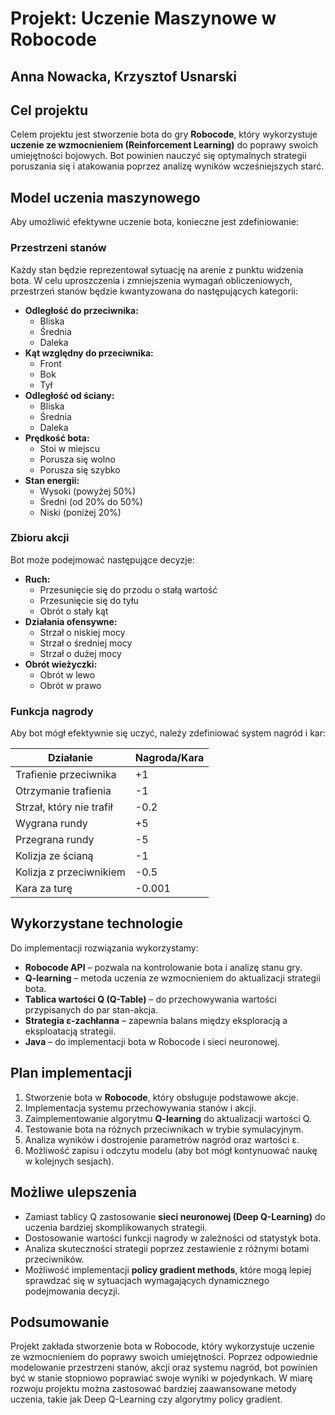 # Projekt: Uczenie Maszynowe w Robocode

## Anna Nowacka, Krzysztof Usnarski

## Cel projektu

Celem projektu jest stworzenie bota do gry **Robocode**, który wykorzystuje **uczenie ze wzmocnieniem (Reinforcement Learning)** do poprawy swoich umiejętności bojowych. Bot powinien nauczyć się optymalnych strategii poruszania się i atakowania poprzez analizę wyników wcześniejszych starć.

## Model uczenia maszynowego

Aby umożliwić efektywne uczenie bota, konieczne jest zdefiniowanie:

### Przestrzeni stanów

Każdy stan będzie reprezentował sytuację na arenie z punktu widzenia bota. W celu uproszczenia i zmniejszenia wymagań obliczeniowych, przestrzeń stanów będzie kwantyzowana do następujących kategorii:

- **Odległość do przeciwnika:**
  - Bliska
  - Średnia
  - Daleka
- **Kąt względny do przeciwnika:**
  - Front
  - Bok
  - Tył
- **Odległość od ściany:**
  - Bliska
  - Średnia
  - Daleka 
- **Prędkość bota:**
  - Stoi w miejscu
  - Porusza się wolno
  - Porusza się szybko
- **Stan energii:**
  - Wysoki (powyżej 50%)
  - Średni (od 20% do 50%)
  - Niski (poniżej 20%)

### Zbioru akcji

Bot może podejmować następujące decyzje:

- **Ruch:**
  - Przesunięcie się do przodu o stałą wartość
  - Przesunięcie się do tyłu
  - Obrót o stały kąt
- **Działania ofensywne:**
  - Strzał o niskiej mocy
  - Strzał o średniej mocy
  - Strzał o dużej mocy
- **Obrót wieżyczki:**
  - Obrót w lewo
  - Obrót w prawo

### Funkcja nagrody

Aby bot mógł efektywnie się uczyć, należy zdefiniować system nagród i kar:

| Działanie                      | Nagroda/Kara |
| ------------------------------ | ------------ |
| Trafienie przeciwnika          | +1           |
| Otrzymanie trafienia           | -1           |
| Strzał, który nie trafił       | -0.2         |
| Wygrana rundy                  | +5           |
| Przegrana rundy                | -5           |
| Kolizja ze ścianą              | -1           |
| Kolizja z przeciwnikiem        | -0.5         |
| Kara za turę                   | -0.001       |

## Wykorzystane technologie

Do implementacji rozwiązania wykorzystamy:

- **Robocode API** – pozwala na kontrolowanie bota i analizę stanu gry.
- **Q-learning** – metoda uczenia ze wzmocnieniem do aktualizacji strategii bota.
- **Tablica wartości Q (Q-Table)** – do przechowywania wartości przypisanych do par stan-akcja.
- **Strategia ε-zachłanna** – zapewnia balans między eksploracją a eksploatacją strategii.
- **Java** – do implementacji bota w Robocode i sieci neuronowej.

## Plan implementacji

1. Stworzenie bota w **Robocode**, który obsługuje podstawowe akcje.
2. Implementacja systemu przechowywania stanów i akcji.
3. Zaimplementowanie algorytmu **Q-learning** do aktualizacji wartości Q.
4. Testowanie bota na różnych przeciwnikach w trybie symulacyjnym.
5. Analiza wyników i dostrojenie parametrów nagród oraz wartości ε.
6. Możliwość zapisu i odczytu modelu (aby bot mógł kontynuować naukę w kolejnych sesjach).

## Możliwe ulepszenia

- Zamiast tablicy Q zastosowanie **sieci neuronowej (Deep Q-Learning)** do uczenia bardziej skomplikowanych strategii.
- Dostosowanie wartości funkcji nagrody w zależności od statystyk bota.
- Analiza skuteczności strategii poprzez zestawienie z różnymi botami przeciwników.
- Możliwość implementacji **policy gradient methods**, które mogą lepiej sprawdzać się w sytuacjach wymagających dynamicznego podejmowania decyzji.

## Podsumowanie

Projekt zakłada stworzenie bota w Robocode, który wykorzystuje uczenie ze wzmocnieniem do poprawy swoich umiejętności. Poprzez odpowiednie modelowanie przestrzeni stanów, akcji oraz systemu nagród, bot powinien być w stanie stopniowo poprawiać swoje wyniki w pojedynkach. W miarę rozwoju projektu można zastosować bardziej zaawansowane metody uczenia, takie jak Deep Q-Learning czy algorytmy policy gradient.
